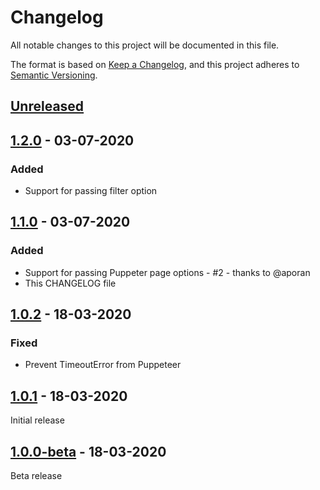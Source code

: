 # Changelog
All notable changes to this project will be documented in this file.

The format is based on [Keep a Changelog](https://keepachangelog.com/en/1.0.0/),
and this project adheres to [Semantic Versioning](https://semver.org/spec/v2.0.0.html).

## [Unreleased]

## [1.2.0] - 03-07-2020
### Added
- Support for passing filter option

## [1.1.0] - 03-07-2020
### Added
- Support for passing Puppeter page options - #2 - thanks to @aporan
- This CHANGELOG file

## [1.0.2] - 18-03-2020
### Fixed
- Prevent TimeoutError from Puppeteer

## [1.0.1] - 18-03-2020
Initial release

## [1.0.0-beta] - 18-03-2020
Beta release

[Unreleased]: https://github.com/yunnysunny/vuepress-plugin-pdf-export/compare/v1.2.0...HEAD
[1.2.0]: https://github.com/yunnysunny/vuepress-plugin-pdf-export/compare/v1.1.0...v1.2.0
[1.1.0]: https://github.com/yunnysunny/vuepress-plugin-pdf-export/compare/v1.1.0...v1.0.2
[1.0.2]: https://github.com/yunnysunny/vuepress-plugin-pdf-export/compare/v1.0.2...v1.0.1
[1.0.1]: https://github.com/yunnysunny/vuepress-plugin-pdf-export/compare/v1.0.1...v1.0.0-beta
[1.0.0-beta]: https://github.com/yunnysunny/vuepress-plugin-pdf-export/releases/tag/v1.0.0
